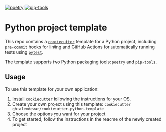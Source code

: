 <!-- markdownlint-disable MD041 -->
[![poetry](https://github.com/alexdewar/cookiecutter-python-template/actions/workflows/ci-poetry.yml/badge.svg)](https://github.com/alexdewar/cookiecutter-python-template/actions/workflows/ci-poetry.yml)
[![pip-tools](https://github.com/alexdewar/cookiecutter-python-template/actions/workflows/ci-pip-tools.yml/badge.svg)](https://github.com/alexdewar/cookiecutter-python-template/actions/workflows/ci-pip-tools.yml)

# Python project template

This repo contains a [`cookiecutter`] template for a Python project, including
[`pre-commit`] hooks for linting and GitHub Actions for automatically running tests
using [`pytest`].

The template supports two Python packaging tools: [`poetry`] and [`pip-tools`].

[`cookiecutter`]: https://cookiecutter.readthedocs.io/en/stable/
[`pre-commit`]: https://pre-commit.com/
[`pytest`]: https://pytest.org/
[`poetry`]: https://python-poetry.org/
[`pip-tools`]: https://github.com/jazzband/pip-tools

## Usage

To use this template for your own application:

1. [Install `cookiecutter`] following the instructions for your OS.
1. Create your own project using this template: `cookiecutter
   gh:alexdewar/cookiecutter-python-template`
1. Choose the options you want for your project
1. To get started, follow the instructions in the readme of the newly created project

[Install `cookiecutter`]:
    https://cookiecutter.readthedocs.io/en/stable/README.html#installation
